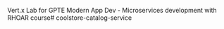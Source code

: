 Vert.x Lab for GPTE Modern App Dev - Microservices development with RHOAR course# coolstore-catalog-service
